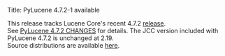 Title: PyLucene 4.7.2-1 available

This release tracks Lucene Core's recent 4.7.2 <a href="https://lucene.apache.org/core/corenews.html">release</a>.<br/>
See <a href="https://svn.apache.org/repos/asf/lucene/pylucene/tags/pylucene_4_7_2/CHANGES">PyLucene 4.7.2 CHANGES</a> for details. The JCC version included with PyLucene 4.7.2 is unchanged at 2.19.<br/>
Source distributions are available <a href="https://archive.apache.org/dist/lucene/pylucene/">here</a>.


